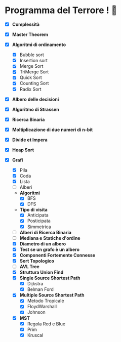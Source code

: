 # Programma del Terrore ! :bat:

- [x] **Complessità**
- [x] **Master Theorem**
- [x] **Algoritmi di ordinamento**
    - [x] Bubble sort
    - [x] Insertion sort
    - [x] Merge Sort
    - [x] TriMerge Sort
    - [x] Quick Sort
    - [x] Counting Sort
    - [x] Radix Sort
- [x] **Albero delle decisioni**
- [x] **Algoritmo di Strassen**
- [x] **Ricerca Binaria**
- [x] **Moltiplicazione di due numeri di n-bit**
- [x] **Divide et Impera**
- [x] **Heap Sort**

- [x] **Grafi**
    - [x] Pila
    - [x] Coda
    - [x] Lista
    - [ ] Alberi
    * **Algoritmi**
        - [x] BFS
        - [x] DFS
    * **Tipo di visita**
        - [x] Anticipata
        - [x] Posticipata
        - [x] Simmetrica
    - [ ] **Alberi di Ricerca Binaria**
    - [ ] **Mediana e Statiche d'ordine**
    - [x] **Diametro di un albero**
    - [x] **Test se un grafo è un albero**
    - [x] **Componenti Fortemente Connesse**
    - [x] **Sort Topologico**
    - [ ] **AVL Tree**
    - [x] **Struttura Union Find**
    - [x] **Single Source Shortest Path**
        - [x] Dijkstra
        - [x] Belman Ford
    - [x] **Multiple Source Shortest Path**
        - [x] Metodo Tropicale
        - [x] FloydWarshall
        - [x] Johnson
    - [x] **MST**
        - [x] Regola Red e Blue
        - [x] Prim
        - [x] Kruscal
